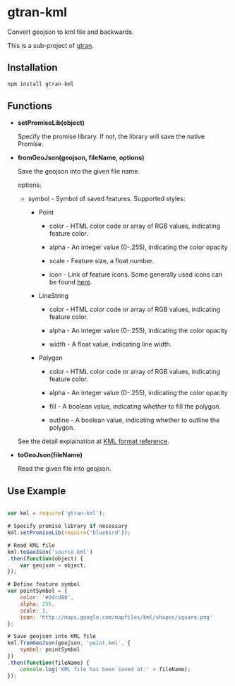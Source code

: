 # gtran-kml

Convert geojson to kml file and backwards.

This is a sub-project of [gtran](https://github.com/haoliangyu/gtran).

## Installation

``` javascript
npm install gtran-kml
```

## Functions

* **setPromiseLib(object)**

    Specify the promise library. If not, the library will save the native Promise.

* **fromGeoJson(geojson, fileName, options)**

    Save the geojson into the given file name.

    options:

    * symbol - Symbol of saved features. Supported styles:

        * Point

            * color     - HTML color code or array of RGB values, indicating feature color.

            * alpha     - An integer value (0-.255), indicating the color opacity

            * scale     - Feature size, a float number.

            * icon      - Link of feature icons. Some generally used icons can be found [here](http://kml4earth.appspot.com/icons.html).

        * LineString

            * color     - HTML color code or array of RGB values, indicating feature color.

            * alpha     - An integer value (0-.255), indicating the color opacity

            * width     - A float value, indicating line width.

        * Polygon

            * color     - HTML color code or array of RGB values, indicating feature color.

            * alpha     - An integer value (0-.255), indicating the color opacity

            * fill      - A boolean value, indicating whether to fill the polygon.

            * outline   - A boolean value, indicating whether to outline the polygon.

    See the detail explaination at [KML format reference](https://developers.google.com/kml/documentation/kmlreference).

* **toGeoJson(fileName)**

    Read the given file into geojson.

## Use Example

``` javascript

var kml = require('gtran-kml');

# Specify promise library if necessary
kml.setPromiseLib(require('bluebird'));

# Read KML file
kml.toGeoJson('source.kml')
.then(function(object) {
    var geojson = object;
});

# Define feature symbol
var pointSymbol = {
    color: '#2dcd86',
    alpha: 255,
    scale: 1,
    icon: 'http://maps.google.com/mapfiles/kml/shapes/square.png'
};

# Save geojson into KML file
kml.fromGeoJson(geojson, 'point.kml', {
    symbol: pointSymbol
})
.then(function(fileName) {
    console.log('KML file has been saved at:' + fileName);
});


```
